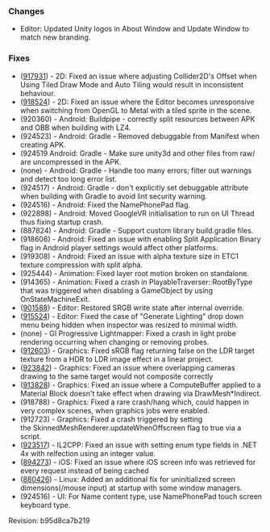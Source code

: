 ### Changes

*   Editor: Updated Unity logos in About Window and Update Window to match new branding.

### Fixes

*   ([917931](https://issuetracker.unity3d.com/product/unity/issues/guid/917931/)) - 2D: Fixed an issue where adjusting Collider2D's Offset when Using Tiled Draw Mode and Auto Tiling would result in inconsistent behaviour.
*   ([918524](https://issuetracker.unity3d.com/product/unity/issues/guid/918524/)) - 2D: Fixed an issue where the Editor becomes unresponsive when switching from OpenGL to Metal with a tiled sprite in the scene.
*   (920360) - Android: Buildpipe - correctly split resources between APK and OBB when building with LZ4.
*   (924523) - Android: Gradle - Removed debuggable from Manifest when creating APK.
*   (924519 Android: Gradle - Make sure unity3d and other files from raw/ are uncompressed in the APK.
*   (none) - Android: Gradle - Handle too many errors; filter out warnings and detect too long error list.
*   (924517) - Android: Gradle - don't explicitly set debuggable attribute when building with Gradle to avoid lint security warning.
*   (924516) - Android: Fixed the NamePhonePad flag.
*   (922898) - Android: Moved GoogleVR initialisation to run on UI Thread thus fixing startup crash.
*   (887824) - Android: Gradle - Support custom library build.gradle files.
*   (918606) - Android: Fixed an issue with enabling Split Application Binary flag in Android player settings would affect other platforms.
*   (919308) - Android: Fixed an issue with alpha texture size in ETC1 texture compression with split alpha.
*   (925444) - Animation: Fixed layer root motion broken on standalone.
*   (914365) - Animation: Fixed a crash in PlayableTraverser::RootByType that was triggered when disabling a GameObject by using OnStateMachineExit.
*   ([901588](https://issuetracker.unity3d.com/product/unity/issues/guid/901588/)) - Editor: Restored SRGB write state after internal override.
*   ([915524](https://issuetracker.unity3d.com/product/unity/issues/guid/915524/)) - Editor: Fixed the case of "Generate Lighting" drop down menu being hidden when inspector was resized to minimal width.
*   (none) - GI Progressive Lightmapper: Fixed a crash in light probe rendering occurring when changing or removing probes.
*   ([912603](https://issuetracker.unity3d.com/product/unity/issues/guid/912603/)) - Graphics: Fixed sRGB flag returning false on the LDR target texture from a HDR to LDR image effect in a linear project.
*   ([923842](https://issuetracker.unity3d.com/product/unity/issues/guid/923842/)) - Graphics: Fixed an issue where overlapping cameras drawing to the same target would not composite correctly
*   ([913828](https://issuetracker.unity3d.com/product/unity/issues/guid/913828/)) - Graphics: Fixed an issue where a ComputeBuffer applied to a Material Block doesn't take effect when drawing via DrawMesh\*Indirect.
*   (918788) - Graphics: Fixed a rare crash/hang which, could happen in very complex scenes, when graphics jobs were enabled.
*   (912723) - Graphics: Fixed a crash triggered by setting the SkinnedMeshRenderer.updateWhenOffscreen flag to true via a script.
*   ([923517](https://issuetracker.unity3d.com/product/unity/issues/guid/923517/)) - IL2CPP: Fixed an issue with setting enum type fields in .NET 4x with relfection using an integer value.
*   ([894273](https://issuetracker.unity3d.com/product/unity/issues/guid/894273/)) - iOS: Fixed an issue where iOS screen info was retrieved for every request instead of being cached
*   ([880426](https://issuetracker.unity3d.com/product/unity/issues/guid/880426/)) - Linux: Added an additional fix for uninitialized screen dimensions(/mouse input) at startup with some window managers.
*   (924516) - UI: For Name content type, use NamePhonePad touch screen keyboard type.

Revision: b95d8ca7b219